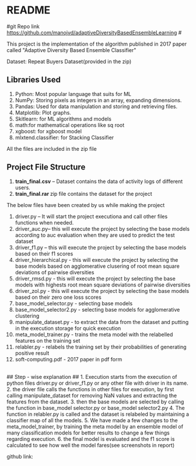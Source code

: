 # README #

#git Repo link https://github.com/manojvd/adaptiveDiversityBasedEnsembleLearning  #

This project is the implementation of the algorithm published in 2017 paper called "Adaptive Diversity Based Ensemble Classifier"

Dataset:  Repeat Buyers Dataset(provided in the zip)

## Libraries Used ##
1. Python: Most popular language that suits for ML
2. NumPy:  Storing pixels as integers in an array, expanding dimensions.
3. Pandas: Used for data manipulation and storing and retrieving files.
4. Matplotlib: Plot graphs.
5. Skitlearn: for ML algorithms and models
6. math:for mathematical operations like sq root
7. xgboost: for xgboost model
8. mlxtend.classifier: for Stacking Classifier

All the files are included in the zip file
## Project File Structure ##
1. <b> train_final.csv</b> – Dataset contains the data of activity logs of different users.
2. <b> train_final.rar </b> zip file contains the dataset for the project
 
The below files have been created by us while making the project 
1. driver.py – It will start the project executiona and call other files functions when needed.
2. driver_auc.py– this will execute the project by selecting the base models according to auc evaluation when they are used to predict the test dataset
3. driver_f1.py – this will execute the project by selecting the base models based on their f1 scores
4. driver_hierarchical.py - this will execute the project by selecting the base models based on agglomerative clusering of root mean square deviations of pairwise diversities
5. driver_rmsd.py - this will execute the project by selecting the base models with highests root mean square deviations of pairwise diversities
6. driver_zol.py - this will execute the project by selecting the base models based on their zero one loss scores
7. base_model_selector.py - selecting base models
8. base_model_selector2.py - selecting base models for agglomerative clustering
9. manipulate_dataset.py - to extract the data from the dataset and putting in the execution storage for quick execution
10. meta_model_trainer.py - trains the meta model with the relabelled features on the training set
11. relabler.py - relabels the training set by their probabilities of generating positive result
12. soft-computing.pdf - 2017 paper in pdf form
</br>
## Step - wise explanation ##
1. Execution starts from the execution of python files driver.py or driver_f1.py or any other file with driver in its name.
2. the driver file calls the functions in other files for execution, by first calling manipulate_dataset for removing NaN values and extracting the features from the dataset.
3. then the base models are selected by calling the function in base_model selector.py or base_model selector2.py
4. The function in relabler.py is called and the dataset is relabeled by maintaining a classifier map of all the models.
5. We have made a few changes to the meta_model_trainer, by training the meta model by an ensemble model of many classification models for better results to change a few things regarding execution.
6. the final model is evaluated and the f1 score is calculated to see how well the model fares(see screenshots in report)

github link:



